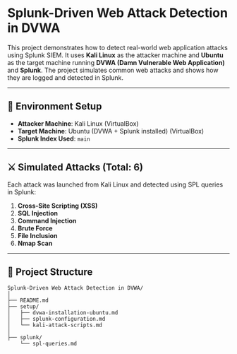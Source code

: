 # Splunk-Driven Web Attack Detection in DVWA

This project demonstrates how to detect real-world web application attacks using Splunk SIEM. It uses **Kali Linux** as the attacker machine and **Ubuntu** as the target machine running **DVWA (Damn Vulnerable Web Application)** and **Splunk**. The project simulates common web attacks and shows how they are logged and detected in Splunk.

---

## 🔧 Environment Setup

- **Attacker Machine**: Kali Linux (VirtualBox)
- **Target Machine**: Ubuntu (DVWA + Splunk installed) (VirtualBox)
- **Splunk Index Used**: `main`

---

## ⚔️ Simulated Attacks (Total: 6)

Each attack was launched from Kali Linux and detected using SPL queries in Splunk:

1. **Cross-Site Scripting (XSS)**
2. **SQL Injection**
3. **Command Injection**
4. **Brute Force**
5. **File Inclusion**
6. **Nmap Scan**

---

## 📂 Project Structure

```plaintext
Splunk-Driven Web Attack Detection in DVWA/
│
├── README.md
├── setup/
│   ├── dvwa-installation-ubuntu.md
│   ├── splunk-configuration.md 
│   └── kali-attack-scripts.md
│
├── splunk/
    └── spl-queries.md

